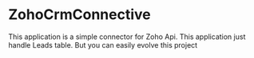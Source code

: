 # ZohoCrmConnective
This application is a simple connector for Zoho Api. This application just handle Leads table. But you can easily evolve this project
